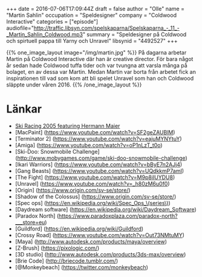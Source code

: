 +++
date = 2016-07-06T17:09:44Z
draft = false
author = "Olle"
name = "Martin Sahlin"
occupation = "Speldesigner"
company = "Coldwood Interactive"
categories = ["episode"]
audiofile="http://traffic.libsyn.com/spelskaparna/Spelskaparna_-_11_-_Martin_Sahlin_Coldwood.mp3"
summary = "Speldesigner på Coldwood och spirtuell pappa till Yarny och Unravel"
libsynid = "4492527"
+++

{{% one_image_layout image="/img/martin.jpg" %}}
På dagarna arbetar Martin på Coldwood Interactive där han är creative
director. För bara något år sedan hade Coldwood tuffa tider och var
tvungna att varsla många på bolaget, en av dessa var Martin. Medan Martin
var borta från arbetet fick an inspirationen till vad som kom att bli
spelet Unravel som han och Coldwood släppte under våren 2016.
{{% /one_image_layout %}}

# Länkar

* [Ski Racing 2005 featuring Hermann Maier](https://www.youtube.com/watch?v=760DMOA2uaU)
* [MacPaint] (https://www.youtube.com/watch?v=SF2geZAUBlM)
* [Terminator 2] (https://www.youtube.com/watch?v=eajuMYNYtuY)
* [Amiga] (https://www.youtube.com/watch?v=oP1nLzT_t0o)
* [Ski-Doo: Snowmobile Challenge] (http://www.mobygames.com/game/ski-doo-snowmobile-challenge)
* [Ikari Warriors] (https://www.youtube.com/watch?v=bByE7n2AJj4)
* [Gang Beasts] (https://www.youtube.com/watch?v=UQdkkmP7amI)
* [The Fight] (https://www.youtube.com/watch?v=M9p8iIUYDU8)
* [Unravel] (https://www.youtube.com/watch?v=_h80zM6u0f0)
* [Origin] (https://www.origin.com/sv-se/store/)
* [Shadow of the Colossus] (https://www.origin.com/sv-se/store/)
* [Spec ops] (https://en.wikipedia.org/wiki/Spec_Ops_\(series\))
* [Daydream software] (https://en.wikipedia.org/wiki/Daydream_Software)
* [Paradox North] (https://www.paradoxplaza.com/paradox-north?___store=eu)
* [Guildford] (https://en.wikipedia.org/wiki/Guildford)
* [Crossy Road] (https://www.youtube.com/watch?v=Out73NMtuMY)
* [Maya] (http://www.autodesk.com/products/maya/overview)
* [Z-Brush] (https://pixologic.com/)
* [3D studio] (http://www.autodesk.com/products/3ds-max/overview)
* [Brie Code] (http://briecode.tumblr.com/)
* [@Monkeybeach] (https://twitter.com/monkeybeach)

